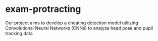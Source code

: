 # exam-protracting
Our project aims to develop a cheating detection model utilizing Convolutional Neural Networks (CNNs) to analyze head pose and pupil tracking data
